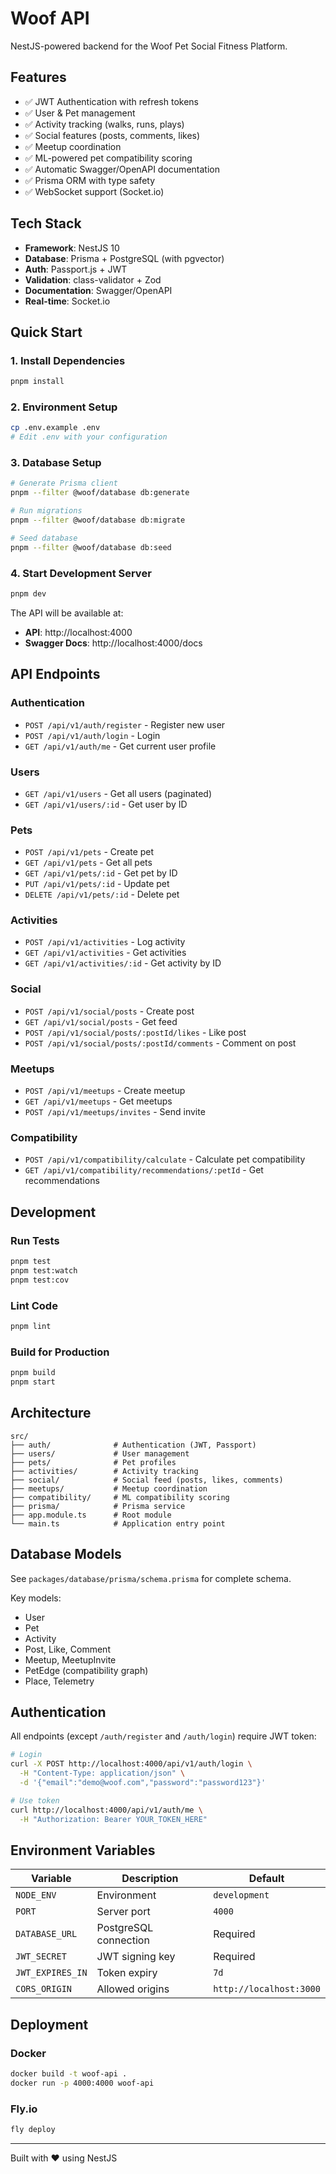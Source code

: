 # Woof API

NestJS-powered backend for the Woof Pet Social Fitness Platform.

## Features

- ✅ JWT Authentication with refresh tokens
- ✅ User & Pet management
- ✅ Activity tracking (walks, runs, plays)
- ✅ Social features (posts, comments, likes)
- ✅ Meetup coordination
- ✅ ML-powered pet compatibility scoring
- ✅ Automatic Swagger/OpenAPI documentation
- ✅ Prisma ORM with type safety
- ✅ WebSocket support (Socket.io)

## Tech Stack

- **Framework**: NestJS 10
- **Database**: Prisma + PostgreSQL (with pgvector)
- **Auth**: Passport.js + JWT
- **Validation**: class-validator + Zod
- **Documentation**: Swagger/OpenAPI
- **Real-time**: Socket.io

## Quick Start

### 1. Install Dependencies

```bash
pnpm install
```

### 2. Environment Setup

```bash
cp .env.example .env
# Edit .env with your configuration
```

### 3. Database Setup

```bash
# Generate Prisma client
pnpm --filter @woof/database db:generate

# Run migrations
pnpm --filter @woof/database db:migrate

# Seed database
pnpm --filter @woof/database db:seed
```

### 4. Start Development Server

```bash
pnpm dev
```

The API will be available at:
- **API**: http://localhost:4000
- **Swagger Docs**: http://localhost:4000/docs

## API Endpoints

### Authentication
- `POST /api/v1/auth/register` - Register new user
- `POST /api/v1/auth/login` - Login
- `GET /api/v1/auth/me` - Get current user profile

### Users
- `GET /api/v1/users` - Get all users (paginated)
- `GET /api/v1/users/:id` - Get user by ID

### Pets
- `POST /api/v1/pets` - Create pet
- `GET /api/v1/pets` - Get all pets
- `GET /api/v1/pets/:id` - Get pet by ID
- `PUT /api/v1/pets/:id` - Update pet
- `DELETE /api/v1/pets/:id` - Delete pet

### Activities
- `POST /api/v1/activities` - Log activity
- `GET /api/v1/activities` - Get activities
- `GET /api/v1/activities/:id` - Get activity by ID

### Social
- `POST /api/v1/social/posts` - Create post
- `GET /api/v1/social/posts` - Get feed
- `POST /api/v1/social/posts/:postId/likes` - Like post
- `POST /api/v1/social/posts/:postId/comments` - Comment on post

### Meetups
- `POST /api/v1/meetups` - Create meetup
- `GET /api/v1/meetups` - Get meetups
- `POST /api/v1/meetups/invites` - Send invite

### Compatibility
- `POST /api/v1/compatibility/calculate` - Calculate pet compatibility
- `GET /api/v1/compatibility/recommendations/:petId` - Get recommendations

## Development

### Run Tests

```bash
pnpm test
pnpm test:watch
pnpm test:cov
```

### Lint Code

```bash
pnpm lint
```

### Build for Production

```bash
pnpm build
pnpm start
```

## Architecture

```
src/
├── auth/              # Authentication (JWT, Passport)
├── users/             # User management
├── pets/              # Pet profiles
├── activities/        # Activity tracking
├── social/            # Social feed (posts, likes, comments)
├── meetups/           # Meetup coordination
├── compatibility/     # ML compatibility scoring
├── prisma/            # Prisma service
├── app.module.ts      # Root module
└── main.ts            # Application entry point
```

## Database Models

See `packages/database/prisma/schema.prisma` for complete schema.

Key models:
- User
- Pet
- Activity
- Post, Like, Comment
- Meetup, MeetupInvite
- PetEdge (compatibility graph)
- Place, Telemetry

## Authentication

All endpoints (except `/auth/register` and `/auth/login`) require JWT token:

```bash
# Login
curl -X POST http://localhost:4000/api/v1/auth/login \
  -H "Content-Type: application/json" \
  -d '{"email":"demo@woof.com","password":"password123"}'

# Use token
curl http://localhost:4000/api/v1/auth/me \
  -H "Authorization: Bearer YOUR_TOKEN_HERE"
```

## Environment Variables

| Variable | Description | Default |
|----------|-------------|---------|
| `NODE_ENV` | Environment | `development` |
| `PORT` | Server port | `4000` |
| `DATABASE_URL` | PostgreSQL connection | Required |
| `JWT_SECRET` | JWT signing key | Required |
| `JWT_EXPIRES_IN` | Token expiry | `7d` |
| `CORS_ORIGIN` | Allowed origins | `http://localhost:3000` |

## Deployment

### Docker

```bash
docker build -t woof-api .
docker run -p 4000:4000 woof-api
```

### Fly.io

```bash
fly deploy
```

---

Built with ❤️ using NestJS
